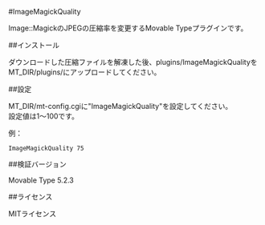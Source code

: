 #ImageMagickQuality

Image::MagickのJPEGの圧縮率を変更するMovable Typeプラグインです。

##インストール

ダウンロードした圧縮ファイルを解凍した後、plugins/ImageMagickQualityをMT_DIR/plugins/にアップロードしてください。

##設定

MT_DIR/mt-config.cgiに"ImageMagickQuality"を設定してください。  
設定値は1〜100です。

例：

    ImageMagickQuality 75

##検証バージョン

Movable Type 5.2.3

##ライセンス

MITライセンス
